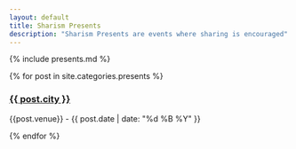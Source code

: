 ```yaml
---
layout: default
title: Sharism Presents
description: "Sharism Presents are events where sharing is encouraged"
---
```


{% include presents.md %}

{% for post in site.categories.presents %}

### [{{ post.city }}]({{post.url}})

{{post.venue}} - {{ post.date | date: "%d %B %Y" }}

{% endfor %}
